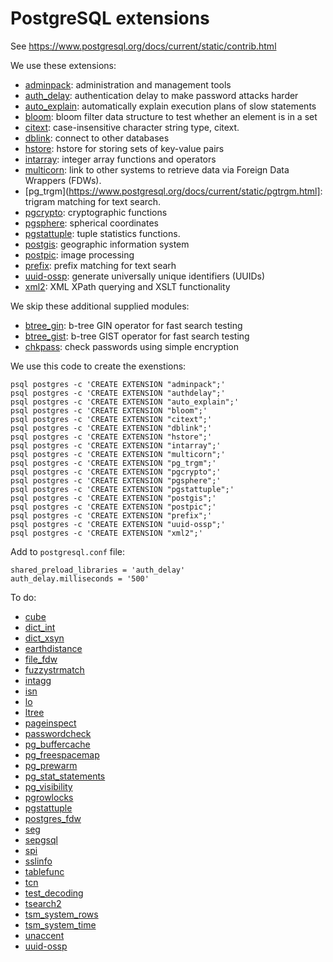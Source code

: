 # PostgreSQL extensions

See https://www.postgresql.org/docs/current/static/contrib.html

We use these extensions:

  * [adminpack](http://www.postgresql.org/docs/current/static/dblink.html): administration and management tools
  * [auth_delay](https://www.postgresql.org/docs/current/static/auth-delay.html): authentication delay to make password attacks harder
  * [auto_explain](https://www.postgresql.org/docs/current/static/auto-explain.html): automatically explain execution plans of slow statements
  * [bloom](https://www.postgresql.org/docs/current/static/bloom.html): bloom filter data structure to test whether an element is in a set
  * [citext](https://www.postgresql.org/docs/current/static/citext.html): case-insensitive character string type, citext.
  * [dblink](http://www.postgresql.org/docs/current/static/dblink.html): connect to other databases
  * [hstore](http://www.postgresql.org/docs/current/static/hstore.html): hstore for storing sets of key-value pairs
  * [intarray](http://www.postgresql.org/docs/current/static/intarray.html): integer array functions and operators
  * [multicorn](http://multicorn.org/): link to other systems to retrieve data via Foreign Data Wrappers (FDWs).
  * [pg_trgm](https://www.postgresql.org/docs/current/static/pgtrgm.html]: trigram matching for text search.
  * [pgcrypto](https://www.postgresql.org/docs/current/static/pgcrypto.html): cryptographic functions
  * [pgsphere](http://pgsphere.projects.postgresql.org/): spherical coordinates
  * [pgstattuple](https://www.postgresql.org/docs/current/static/pgstattuple.html): tuple statistics functions.
  * [postgis](http://postgis.refractions.net/): geographic information system
  * [postpic](http://github.com/drotiro/postpic): image processing
  * [prefix](http://pgfoundry.org/projects/prefix): prefix matching for text searh
  * [uuid-ossp](https://www.postgresql.org/docs/current/static/uuid-ossp.html): generate universally unique identifiers (UUIDs)
  * [xml2](https://www.postgresql.org/docs/current/static/xml2.html): XML XPath querying and XSLT functionality

We skip these additional supplied modules:

  * [btree_gin](https://www.postgresql.org/docs/current/static/btree-gin.html): b-tree GIN operator for fast search testing
  * [btree_gist](https://www.postgresql.org/docs/current/static/btree-gist.html): b-tree GIST operator for fast search testing
  * [chkpass](https://www.postgresql.org/docs/current/static/chkpass.html): check passwords using simple encryption

We use this code to create the exenstions:

    psql postgres -c 'CREATE EXTENSION "adminpack";'
    psql postgres -c 'CREATE EXTENSION "authdelay";'
    psql postgres -c 'CREATE EXTENSION "auto_explain";'
    psql postgres -c 'CREATE EXTENSION "bloom";'
    psql postgres -c 'CREATE EXTENSION "citext";'
    psql postgres -c 'CREATE EXTENSION "dblink";'
    psql postgres -c 'CREATE EXTENSION "hstore";'
    psql postgres -c 'CREATE EXTENSION "intarray";'
    psql postgres -c 'CREATE EXTENSION "multicorn";'
    psql postgres -c 'CREATE EXTENSION "pg_trgm";'
    psql postgres -c 'CREATE EXTENSION "pgcrypto";'
    psql postgres -c 'CREATE EXTENSION "pgsphere";'
    psql postgres -c 'CREATE EXTENSION "pgstattuple";'
    psql postgres -c 'CREATE EXTENSION "postgis";'
    psql postgres -c 'CREATE EXTENSION "postpic";'
    psql postgres -c 'CREATE EXTENSION "prefix";'
    psql postgres -c 'CREATE EXTENSION "uuid-ossp";'
    psql postgres -c 'CREATE EXTENSION "xml2";'


Add to `postgresql.conf` file:

    shared_preload_libraries = 'auth_delay'
    auth_delay.milliseconds = '500'

To do:

* [cube](https://www.postgresql.org/docs/current/static/cube.html)
* [dict_int](https://www.postgresql.org/docs/current/static/dict_int.html)
* [dict_xsyn](https://www.postgresql.org/docs/current/static/dict_xsyn.html)
* [earthdistance](https://www.postgresql.org/docs/current/static/earthdistance.html)
* [file_fdw](https://www.postgresql.org/docs/current/static/file_fdw.html)
* [fuzzystrmatch](https://www.postgresql.org/docs/current/static/fuzzystrmatch.html)
* [intagg](https://www.postgresql.org/docs/current/static/intagg.html)
* [isn](https://www.postgresql.org/docs/current/static/isn.html)
* [lo](https://www.postgresql.org/docs/current/static/lo.html)
* [ltree](https://www.postgresql.org/docs/current/static/ltree.html)
* [pageinspect](https://www.postgresql.org/docs/current/static/pageinspect.html)
* [passwordcheck](https://www.postgresql.org/docs/current/static/passwordcheck.html)
* [pg_buffercache](https://www.postgresql.org/docs/current/static/pg_buffercache.html)
* [pg_freespacemap](https://www.postgresql.org/docs/current/static/pg_freespacemap.html)
* [pg_prewarm](https://www.postgresql.org/docs/current/static/pg_prewarm.html)
* [pg_stat_statements](https://www.postgresql.org/docs/current/static/pg_stat_statements.html)
* [pg_visibility](https://www.postgresql.org/docs/current/static/pg_visibility.html)
* [pgrowlocks](https://www.postgresql.org/docs/current/static/pgrowlocks.html)
* [pgstattuple](https://www.postgresql.org/docs/current/static/pgstattuple.html)
* [postgres_fdw](https://www.postgresql.org/docs/current/static/postgres_fdw.html)
* [seg](https://www.postgresql.org/docs/current/static/seg.html)
* [sepgsql](https://www.postgresql.org/docs/current/static/sepgsql.html)
* [spi](https://www.postgresql.org/docs/current/static/spi.html)
* [sslinfo](https://www.postgresql.org/docs/current/static/sslinfo.html)
* [tablefunc](https://www.postgresql.org/docs/current/static/tablefunc.html)
* [tcn](https://www.postgresql.org/docs/current/static/tcn.html)
* [test_decoding](https://www.postgresql.org/docs/current/static/test_decoding.html)
* [tsearch2](https://www.postgresql.org/docs/current/static/tsearch2.html)
* [tsm_system_rows](https://www.postgresql.org/docs/current/static/tsm_system_rows.html)
* [tsm_system_time](https://www.postgresql.org/docs/current/static/tsm_system_time.html)
* [unaccent](https://www.postgresql.org/docs/current/static/unaccent.html)
* [uuid-ossp](https://www.postgresql.org/docs/current/static/uuid-ossp.html)
